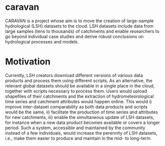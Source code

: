 # caravan

CARAVAN is a project whose aim is to move the creation of large-sample hydrological (LSH) datasets to the cloud. LSH datasets include data from large samples (tens to thousands) of catchments and enable researchers to go beyond individual case studies and derive robust conclusions on hydrological processes and models. 

# Motivation

Currently, LSH creators download different versions of various data products and process them using different scripts. As an alternative, the relevant global datasets should be available in a single place in the cloud, together with scripts necessary to process them. Users would upload shapefiles of their catchments and the extraction of hydrometeorological time series and catchment attributes would happen online. This would i) improve inter-dataset comparability as both data products and scripts would be the same, ii) facilitate the production of time series and attributes for new catchments, iii) enable the simultaneous update of LSH datasets, for instance when a new data product becomes available or covers a longer period. Such a system, accessible and maintained by the community instead of a few individuals, would increase the perennity of LSH datasets, i.e., make them easier to produce and maintain in the mid- to long-term.
